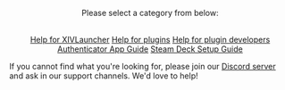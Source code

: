 <div style="text-align: center;">

Please select a category from below: <br> <br>

<a href="https://goatcorp.github.io/faq/xl_troubleshooting" class="btnm">Help for XIVLauncher</a>
<a href="https://goatcorp.github.io/faq/dalamud_troubleshooting" class="btnm">Help for plugins</a>
<a href="https://goatcorp.github.io/faq/development" class="btnm">Help for plugin developers</a>
<a href="https://goatcorp.github.io/faq/mobile_otp" class="btnm">Authenticator App Guide</a>
<a href="https://goatcorp.github.io/faq/steamdeck" class="btnm">Steam Deck Setup Guide</a>

</div>

If you cannot find what you're looking for, please join our [Discord server](https://goat.place/) and ask in our support channels. We'd love to help!
